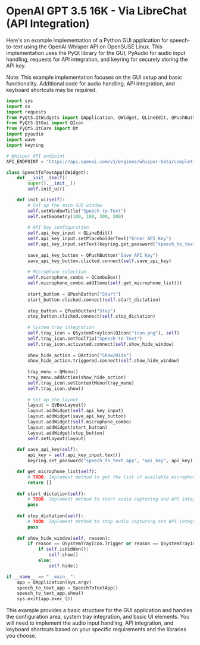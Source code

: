 # OpenAI GPT 3.5 16K - Via LibreChat (API Integration)

Here's an example implementation of a Python GUI application for speech-to-text using the OpenAI Whisper API on OpenSUSE Linux. This implementation uses the PyQt library for the GUI, PyAudio for audio input handling, requests for API integration, and keyring for securely storing the API key.

Note: This example implementation focuses on the GUI setup and basic functionality. Additional code for audio handling, API integration, and keyboard shortcuts may be required. 

```python
import sys
import os
import requests
from PyQt5.QtWidgets import QApplication, QWidget, QLineEdit, QPushButton, QSystemTrayIcon, QMenu, QAction, QComboBox, QVBoxLayout
from PyQt5.QtGui import QIcon
from PyQt5.QtCore import Qt
import pyaudio
import wave
import keyring

# Whisper API endpoint
API_ENDPOINT = "https://api.openai.com/v1/engines/whisper-beta/completions"

class SpeechToTextApp(QWidget):
    def __init__(self):
        super().__init__()
        self.init_ui()

    def init_ui(self):
        # Set up the main GUI window
        self.setWindowTitle("Speech-to-Text")
        self.setGeometry(100, 100, 300, 200)
        
        # API key configuration
        self.api_key_input = QLineEdit()
        self.api_key_input.setPlaceholderText("Enter API Key")
        self.api_key_input.setText(keyring.get_password("speech_to_text_app", "api_key"))
        
        save_api_key_button = QPushButton("Save API Key")
        save_api_key_button.clicked.connect(self.save_api_key)
        
        # Microphone selection
        self.microphone_combo = QComboBox()
        self.microphone_combo.addItems(self.get_microphone_list())
        
        start_button = QPushButton("Start")
        start_button.clicked.connect(self.start_dictation)
        
        stop_button = QPushButton("Stop")
        stop_button.clicked.connect(self.stop_dictation)
        
        # System tray integration
        self.tray_icon = QSystemTrayIcon(QIcon("icon.png"), self)
        self.tray_icon.setToolTip("Speech-to-Text")
        self.tray_icon.activated.connect(self.show_hide_window)
        
        show_hide_action = QAction("Show/Hide")
        show_hide_action.triggered.connect(self.show_hide_window)
        
        tray_menu = QMenu()
        tray_menu.addAction(show_hide_action)
        self.tray_icon.setContextMenu(tray_menu)
        self.tray_icon.show()
        
        # Set up the layout
        layout = QVBoxLayout()
        layout.addWidget(self.api_key_input)
        layout.addWidget(save_api_key_button)
        layout.addWidget(self.microphone_combo)
        layout.addWidget(start_button)
        layout.addWidget(stop_button)
        self.setLayout(layout)
        
    def save_api_key(self):
        api_key = self.api_key_input.text()
        keyring.set_password("speech_to_text_app", "api_key", api_key)

    def get_microphone_list(self):
        # TODO: Implement method to get the list of available microphones
        return []
        
    def start_dictation(self):
        # TODO: Implement method to start audio capturing and API integration
        pass
    
    def stop_dictation(self):
        # TODO: Implement method to stop audio capturing and API integration
        pass
    
    def show_hide_window(self, reason):
        if reason == QSystemTrayIcon.Trigger or reason == QSystemTrayIcon.MiddleClick:
            if self.isHidden():
                self.show()
            else:
                self.hide()

if __name__ == "__main__":
    app = QApplication(sys.argv)
    speech_to_text_app = SpeechToTextApp()
    speech_to_text_app.show()
    sys.exit(app.exec_())
```

This example provides a basic structure for the GUI application and handles the configuration area, system tray integration, and basic UI elements. You will need to implement the audio input handling, API integration, and keyboard shortcuts based on your specific requirements and the libraries you choose.